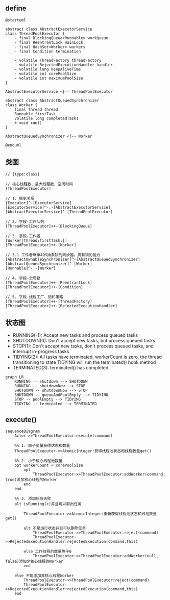 
## define

```plantuml
@startuml

abstract class AbstractExecutorService
class ThreadPoolExecutor {
    - final BlockingQueue<Runnable> workQueue
    - final ReentrantLock mainLock
    - final HashSet<Worker> workers
    - final Condition termination
    
    - volatile ThreadFactory threadFactory
    - volatile RejectedExecutionHandler handler
    - volatile long keepAliveTime
    - volatile int corePoolSize
    - volatile int maximumPoolSize
}

AbstractExecutorService <|-- ThreadPoolExecutor

abstract class AbstractQueuedSynchronizer
class Worker {
    final Thread thread
    Runnable firstTask
    volatile long completedTasks
    + void run()
}

AbstractQueuedSynchronizer <|-- Worker

@enduml
```

## 类图
```yuml
// {type:class}

// 核心线程数、最大线程数、空闲时间
[ThreadPoolExecutor]

// 1. 继承关系
[Executor]^-[ExecutorService]
[ExecutorService]^-.-[AbstractExecutorService]
[AbstractExecutorService]^-[ThreadPoolExecutor]

// 2. 字段-工作队列
[ThreadPoolExecutor]++-[BlockingQueue]

// 3. 字段-工作者
[Worker|thread;firstTask;|]
[ThreadPoolExecutor]++-[Worker]

// 3.1 工作者继承AQS抽象队列同步器，拥有锁的能力
[AbstractOwnableSynchronizer]^-[AbstractQueuedSynchronizer]
[AbstractQueuedSynchronizer]^-[Worker]
[Runnable]^-.-[Worker]

// 4. 字段-全局锁
[ThreadPoolExecutor]++-[ReentrantLock]
[ThreadPoolExecutor]++-[Condition]

// 5. 字段-线程工厂、饱和策略
[ThreadPoolExecutor]++-[ThreadFactory]
[ThreadPoolExecutor]++-[RejectedExecutionHandler]

```

## 状态图

* RUNNING(-1):  Accept new tasks and process queued tasks
* SHUTDOWN(0): Don't accept new tasks, but process queued tasks
* STOP(1):     Don't accept new tasks, don't process queued tasks,
            and interrupt in-progress tasks
* TIDYING(2):  All tasks have terminated, workerCount is zero,
            the thread transitioning to state TIDYING
            will run the terminated() hook method
* TERMINATED(3): terminated() has completed
     
```mermaid
graph LR
    RUNNING -- shutdown --> SHUTDOWN
    RUNNING -- shutdownNow --> STOP
    SHUTDOWN -- shutdownNow --> STOP
    SHUTDOWN -- queueAndPoolEmpty --> TIDYING
    STOP -- poolEmpty --> TIDYING
    TIDYING -- terminated --> TERMINATED
```

## execute()

```mermaid
sequenceDiagram
    Actor->>ThreadPoolExecutor:execute(command)
    
    %% 1. 原子变量获得状态和数量
    ThreadPoolExecutor->>AtomicInteger:获得线程池状态和线程数量get()
    
    %% 2. 小于核心线程池数量
    opt workerCount < corePoolSize
        opt
            ThreadPoolExecutor->>ThreadPoolExecutor:addWorker(command, true)添加核心线程的Worker
        end
    end
    
    %% 3. 添加任务失败
    alt isRunning(c)并且可以取出任务
        
        ThreadPoolExecutor->>AtomicInteger:重新获得线程池状态和线程数量get()
        
        alt 不是运行状态并且可以删除任务
            ThreadPoolExecutor->>ThreadPoolExecutor:reject(command)
            ThreadPoolExecutor->>RejectedExecutionHandler:rejectedExecution(command,this)
            
        else 工作线程的数量等于0
            ThreadPoolExecutor->>ThreadPoolExecutor:addWorker(null, false)添加非核心线程的Worker
        end
        
    else 不能添加非核心线程Worker
        ThreadPoolExecutor->>ThreadPoolExecutor:reject(command)
        ThreadPoolExecutor->>RejectedExecutionHandler:rejectedExecution(command,this)
    end
```